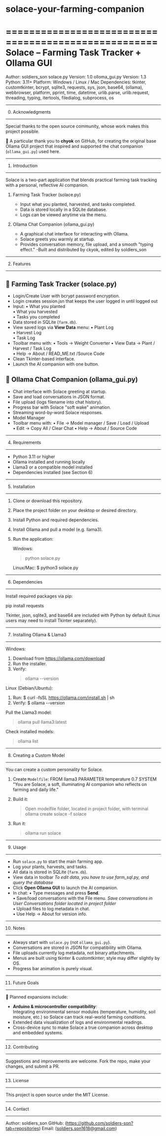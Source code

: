 # solace-your-farming-companion
====================================================
        Solace – Farming Task Tracker + Ollama GUI
====================================================

Author: soldiers_son
solace.py Version: 1.0
olloma_gui.py Version: 1.3
Python: 3.11+
Platform: Windows / Linux / Mac
Dependencies: tkinter, customtkinter, bcrypt, sqlite3, requests, sys, json, base64, 
(ollama), webbrowser, platform, pprint, time, datetime, urlib.parse, urlib.request,
threading, typing, itertools, filedialog, subprocess, os

----------------------------------------------------
0. Acknowledgments
----------------------------------------------------
Special thanks to the open source community, whose 
work makes this project possible.

🙏 A particular thank you to **chyok** on GitHub, 
for creating the original base Ollama GUI project 
that inspired and supported the chat companion 
(`ollama_gui.py`) used here.

----------------------------------------------------
1. Introduction
----------------------------------------------------
Solace is a two-part application that blends 
practical farming task tracking with a personal, 
reflective AI companion.

1. Farming Task Tracker (solace.py)
   - Input what you planted, harvested, and tasks 
     completed.
   - Data is stored locally in a SQLite database.
   - Logs can be viewed anytime via the menu.

2. Ollama Chat Companion (ollama_gui.py)
   - A graphical chat interface for interacting 
     with Ollama.
   - Solace greets you warmly at startup.
   - Provides conversation memory, file upload, 
     and a smooth "typing effect."
   -Built and distributed by ckyok, edited by soldiers_son

----------------------------------------------------
2. Features
----------------------------------------------------

🌱 Farming Task Tracker (solace.py)
-----------------------------------
- Login/Create User with bcrypt password encryption.
- Login creates session.jsn that keeps the user logged in until logged out
- Input:
  • What you planted  
  • What you harvested  
  • Tasks you completed  
- Data stored in SQLite (`farm.db`).
- View saved logs via **View Data** menu:
  • Plant Log  
  • Harvest Log  
  • Task Log
- Toolbar menu with:
  • Tools → Weight Converter 
  • View Data → Plant / Harvest / Task Log  
  • Help → About / READ_ME.txt /Source Code  
- Clean Tkinter-based interface.
- Launch the AI companion with one button.

💬 Ollama Chat Companion (ollama_gui.py)
----------------------------------------
- Chat interface with Solace greeting at startup.
- Save and load conversations in JSON format.
- File upload (logs filename into chat history).
- Progress bar with Solace "soft wake" animation.
- Streaming word-by-word Solace responses.
- Model Manager
- Toolbar menu with:
  • File → Model manager / Save / Load / Upload  
  • Edit → Copy All / Clear Chat
  • Help → About / Source Code  

----------------------------------------------------
4. Requirements
----------------------------------------------------
- Python 3.11 or higher
- Ollama installed and running locally
- Llama3 or a compatible model installed
- Dependencies installed (see Section 6)

----------------------------------------------------
5. Installation
----------------------------------------------------
1. Clone or download this repository.
2. Place the project folder on your desktop or 
   desired directory.
3. Install Python and required dependencies.
4. Install Ollama and pull a model (e.g. llama3).
5. Run the application:

   Windows:
   > python solace.py

   Linux/Mac:
   $ python3 solace.py

----------------------------------------------------
6. Dependencies
----------------------------------------------------
Install required packages via pip:

   pip install requests

Tkinter, json, sqlite3, and base64 are included 
with Python by default (Linux users may need to 
install Tkinter separately).

----------------------------------------------------
7. Installing Ollama & Llama3
----------------------------------------------------
Windows:
1. Download from https://ollama.com/download
2. Run the installer.
3. Verify:
   > ollama --version

Linux (Debian/Ubuntu):
1. Run:
   $ curl -fsSL https://ollama.com/install.sh | sh
2. Verify:
   $ ollama --version

Pull the Llama3 model:
   > ollama pull llama3:latest

Check installed models:
   > ollama list

----------------------------------------------------
8. Creating a Custom Model
----------------------------------------------------
You can create a custom personality for Solace.

1. Create `Modelfile`:
   FROM llama3
   PARAMETER temperature 0.7
   SYSTEM "You are Solace, a soft, illuminating AI companion who reflects on farming and daily life."

2. Build it:
   > Open modelfile folder, located in project folder, with terminal
   > ollama create solace -f solace

3. Run it:
   > ollama run solace

----------------------------------------------------
9. Usage
----------------------------------------------------
- Run `solace.py` to start the main farming app.
- Log your plants, harvests, and tasks.
- All data is stored in SQLite (`farm.db`).
- View data in toolbar *To edit data, you have to use farm_sql.py, and
  query the database*
- Click **Open Ollama GUI** to launch the AI companion.
- In chat:
  • Type messages and press **Send**.  
  • Save/load conversations with the File menu.
   *Save conversations in User Conversations folder located in project folder*  
  • Upload files to log metadata in chat.  
  • Use Help → About for version info.  

----------------------------------------------------
10. Notes
----------------------------------------------------
- Always start with `solace.py` (not `ollama_gui.py`).  
- Conversations are stored in JSON for compatibility 
  with Ollama.  
- File uploads currently log metadata, not binary 
  attachments.  
- Menus are built using tkinter & customtkinter; style may differ 
  slightly by OS.  
- Progress bar animation is purely visual.  

----------------------------------------------------
11. Future Goals
----------------------------------------------------
🌟 Planned expansions include:
- **Arduino & microcontroller compatibility**:  
  Integrating environmental sensor modules 
  (temperature, humidity, soil moisture, etc.) 
  so Solace can track real-world farming 
  conditions.  
- Extended data visualization of logs and 
  environmental readings.  
- Cross-device sync to make Solace a true 
  companion across desktop and embedded 
  systems.

----------------------------------------------------
12. Contributing
----------------------------------------------------
Suggestions and improvements are welcome. 
Fork the repo, make your changes, and submit a PR.

----------------------------------------------------
13. License
----------------------------------------------------
This project is open source under the MIT License.

----------------------------------------------------
14. Contact
----------------------------------------------------
Author: soldiers_son
GitHub: (https://github.com/soldiers-son?tab=repositories)
Email: (soldiers.son1618@gmail.com)
